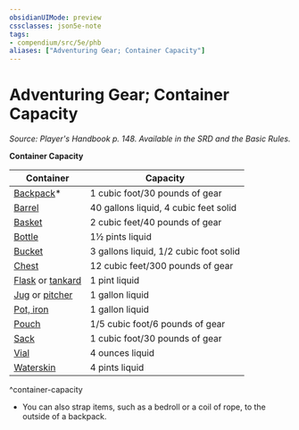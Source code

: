```yaml
---
obsidianUIMode: preview
cssclasses: json5e-note
tags:
- compendium/src/5e/phb
aliases: ["Adventuring Gear; Container Capacity"]
---
```

# Adventuring Gear; Container Capacity
*Source: Player's Handbook p. 148. Available in the SRD and the Basic Rules.* 

**Container Capacity**

| Container | Capacity |
|-----------|----------|
| [Backpack](/Systems/5e/items/backpack.md)* | 1 cubic foot/30 pounds of gear |
| [Barrel](/Systems/5e/items/barrel.md) | 40 gallons liquid, 4 cubic feet solid |
| [Basket](/Systems/5e/items/basket.md) | 2 cubic feet/40 pounds of gear |
| [Bottle](/Systems/5e/items/glass-bottle.md) | 1½ pints liquid |
| [Bucket](/Systems/5e/items/bucket.md) | 3 gallons liquid, 1/2 cubic foot solid |
| [Chest](/Systems/5e/items/chest.md) | 12 cubic feet/300 pounds of gear |
| [Flask](/Systems/5e/items/flask.md) or [tankard](/Systems/5e/items/tankard.md) | 1 pint liquid |
| [Jug](/Systems/5e/items/jug.md) or [pitcher](/Systems/5e/items/pitcher.md) | 1 gallon liquid |
| [Pot, iron](/Systems/5e/items/iron-pot.md) | 1 gallon liquid |
| [Pouch](/Systems/5e/items/pouch.md) | 1/5 cubic foot/6 pounds of gear |
| [Sack](/Systems/5e/items/sack.md) | 1 cubic foot/30 pounds of gear |
| [Vial](/Systems/5e/items/vial.md) | 4 ounces liquid |
| [Waterskin](/Systems/5e/items/waterskin.md) | 4 pints liquid |
^container-capacity

* You can also strap items, such as a bedroll or a coil of rope, to the outside of a backpack.